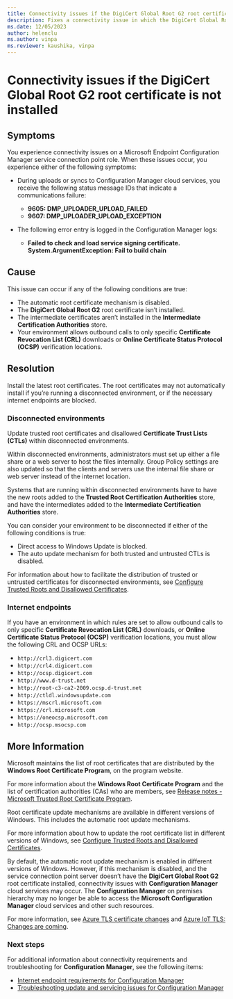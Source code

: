 ```yaml
---
title: Connectivity issues if the DigiCert Global Root G2 root certificate is not installed
description: Fixes a connectivity issue in which the DigiCert Global Root G2 root certificate is not installed.
ms.date: 12/05/2023
author: helenclu
ms.author: vinpa
ms.reviewer: kaushika, vinpa
---
```


# Connectivity issues if the DigiCert Global Root G2 root certificate is not installed

## Symptoms

You experience connectivity issues on a Microsoft Endpoint Configuration Manager service connection point role. When these issues occur, you experience either of the following symptoms:

- During uploads or syncs to Configuration Manager cloud services, you receive the following status message IDs that indicate a communications failure:

  - **9605: DMP_UPLOADER_UPLOAD_FAILED**
  - **9607: DMP_UPLOADER_UPLOAD_EXCEPTION**
  
- The following error entry is logged in the Configuration Manager logs:

  - **Failed to check and load service signing certificate. System.ArgumentException: Fail to build chain**

## Cause

This issue can occur if any of the following conditions are true:

- The automatic root certificate mechanism is disabled.
- The **DigiCert Global Root G2** root certificate isn’t installed.
- The intermediate certificates aren’t installed in the **Intermediate Certification Authorities** store.
- Your environment allows outbound calls to only specific **Certificate Revocation List (CRL)** downloads or **Online Certificate Status Protocol (OCSP)** verification locations.

## Resolution

Install the latest root certificates. The root certificates may not automatically install if you’re running a disconnected environment, or if the necessary internet endpoints are blocked.

### Disconnected environments

Update trusted root certificates and disallowed **Certificate Trust Lists (CTLs)** within disconnected environments.

Within disconnected environments, administrators must set up either a file share or a web server to host the files internally. Group Policy settings are also updated so that the clients and servers use the internal file share or web server instead of the internet location.

Systems that are running within disconnected environments have to have the new roots added to the **Trusted Root Certification Authorities** store, and have the intermediates added to the **Intermediate Certification Authorities** store.

You can consider your environment to be disconnected if either of the following conditions is true:

- Direct access to Windows Update is blocked.
- The auto update mechanism for both trusted and untrusted CTLs is disabled.

For information about how to facilitate the distribution of trusted or untrusted certificates for disconnected environments, see [Configure Trusted Roots and Disallowed Certificates](/previous-versions/windows/it-pro/windows-server-2012-R2-and-2012/dn265983%28v=ws.11%29).

### Internet endpoints

If you have an environment in which rules are set to allow outbound calls to only specific **Certificate Revocation List (CRL)** downloads, or **Online Certificate Status Protocol (OCSP)** verification locations, you must allow the following CRL and OCSP URLs:

- `http://crl3.digicert.com`
- `http://crl4.digicert.com`
- `http://ocsp.digicert.com`
- `http://www.d-trust.net`
- `http://root-c3-ca2-2009.ocsp.d-trust.net`
- `http://ctldl.windowsupdate.com`
- `https://mscrl.microsoft.com`
- `https://crl.microsoft.com`
- `https://oneocsp.microsoft.com`
- `http://ocsp.msocsp.com`

## More Information

Microsoft maintains the list of root certificates that are distributed by the **Windows Root Certificate Program**, on the program website.

For more information about the **Windows Root Certificate Program** and the list of certification authorities (CAs) who are members, see [Release notes - Microsoft Trusted Root Certificate Program](/security/trusted-root/release-notes).

Root certificate update mechanisms are available in different versions of Windows. This includes the automatic root update mechanisms.

 For more information about how to update the root certificate list in different versions of Windows, see [Configure Trusted Roots and Disallowed Certificates](/previous-versions/windows/it-pro/windows-server-2012-R2-and-2012/dn265983%28v=ws.11%29?redirectedfrom=MSDN).

By default, the automatic root update mechanism is enabled in different versions of Windows. However, if this mechanism is disabled, and  the service connection point server doesn’t have the **DigiCert Global Root G2** root certificate installed, connectivity issues with **Configuration Manager** cloud services may occur. The **Configuration Manager** on premises hierarchy may no longer be able to access the **Microsoft Configuration Manager** cloud services and other such resources.

 For more information, see [Azure TLS certificate changes](/azure/security/fundamentals/tls-certificate-changes) and [Azure IoT TLS: Changes are coming](https://techcommunity.microsoft.com/t5/internet-of-things/azure-iot-tls-changes-are-coming-and-why-you-should-care/ba-p/1658456).

### Next steps

For additional information about connectivity requirements and troubleshooting for **Configuration Manager**, see the following items:

- [Internet endpoint requirements for Configuration Manager](/mem/configmgr/core/plan-design/network/internet-endpoints)
- [Troubleshooting update and servicing issues for Configuration Manager](/troubleshoot/mem/configmgr/understand-troubleshoot-updates-servicing)
